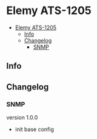 # Elemy ATS-1205

- [Elemy ATS-1205](#elemy-ats-1205)
  - [Info](#info)
  - [Changelog](#changelog)
    - [SNMP](#snmp)

## Info

## Changelog

### SNMP

version 1.0.0

- init base config
